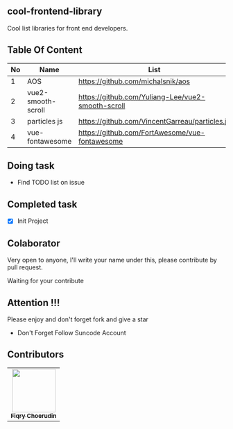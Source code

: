 ## cool-frontend-library
Cool list libraries for front end developers.

## Table Of Content
| No | Name               | List                                              |
|----|--------------------|---------------------------------------------------|
| 1  | AOS                | https://github.com/michalsnik/aos                 |
| 2  | vue2-smooth-scroll | https://github.com/Yuliang-Lee/vue2-smooth-scroll |
| 3  | particles js       | https://github.com/VincentGarreau/particles.js    |
| 4  | vue-fontawesome    | https://github.com/FortAwesome/vue-fontawesome    |

## Doing task
- Find TODO list on issue

## Completed task
- [x] Init Project

## Colaborator
Very open to anyone, I'll write your name under this, please contribute by pull request.

Waiting for your contribute

## Attention !!!
Please enjoy and don't forget fork and give a star
- Don't Forget Follow Suncode Account

## Contributors

<!-- ALL-CONTRIBUTORS-LIST:START - Do not remove or modify this section -->
<!-- prettier-ignore-start -->
<!-- markdownlint-disable -->

<table>
    <tr>
    <td align="center"><a href="https://github.com/fiqryq"><img src="https://avatars0.githubusercontent.com/u/25787603?s=460&u=749bf34a4809d0a66eb84477437970e75e76ba2a&v=4" width="100px;" alt=""/><br /><sub><b>Fiqry Choerudin</b></td>
</table>